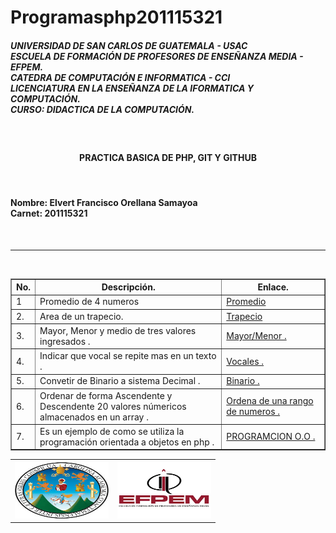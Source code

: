 # Programasphp201115321
<h5> UNIVERSIDAD DE SAN CARLOS DE GUATEMALA - USAC<br>
ESCUELA DE FORMACIÓN DE PROFESORES DE ENSEÑANZA MEDIA - EFPEM.<br>
CATEDRA DE COMPUTACIÓN E INFORMATICA - CCI<br>
LICENCIATURA EN LA ENSEÑANZA DE LA IFORMATICA Y COMPUTACIÓN.<br>
CURSO: DIDACTICA DE LA COMPUTACIÓN.</h5><br>
<h4 align="center">PRACTICA BASICA DE PHP, GIT Y GITHUB</h4>
<br>
<h4>Nombre:   Elvert Francisco Orellana Samayoa<br>
Carnet:   201115321 </h4><br>
<hr>
<br>
<table border=1>
<th>No.</th>
<th>Descripción.</th>
<th>Enlace.</th>
<tr>
<td>1</td>
<td> Promedio de 4 numeros</td>
<td><a href="promedio.php">   Promedio</a></td>
</tr>
<tr>
<td>2.</td>
<td> Area de un trapecio. </td>
<td><a href="trapecio.php">   Trapecio</a></td>
</tr>
<tr>
<td>3.</td>
<td> Mayor, Menor y medio de tres valores ingresados     . </td>
<td><a href="calculo.php">  Mayor/Menor .</a></td>
</tr>
<tr>
<td>4.</td>
<td> Indicar que vocal se repite mas en un texto     . </td>
<td><a href="vocales.php">  Vocales .</a></td>
</tr>
<tr>
<td>5.</td>
<td> Convetir de Binario a sistema Decimal     . </td>
<td><a href="binario.php">  Binario .</a></td>
</tr>
<tr>
<td>6.</td>
<td> Ordenar de forma Ascendente y Descendente 20 valores númericos almacenados en un array      . </td>
<td><a href="ordenar.php">  Ordena de una rango de numeros .</a></td>
</tr>
<tr>
<td>7.</td>
<td>    Es un ejemplo de como se utiliza la programación orientada a objetos en php     . </td>
<td><a href="index.php">  PROGRAMCION O.O .</a></td>
</tr>
</table>
<table align="center">
<th><img src="imagenes/img1.jpg" width="150" height="90"></th>
<th><img src="imagenes/img2.png" width="150" height="90"></th>
</table>

